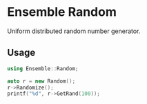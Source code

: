 # Ensemble Random

Uniform distributed random number generator.

## Usage

```c++
using Ensemble::Random;
```

```c++
auto r = new Random();
r->Randomize();
printf("%d", r->GetRand(100));
```
